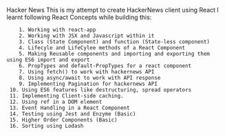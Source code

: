 Hacker News	
	This is my attempt to create HackerNews client using React
	I learnt following React Concepts while building this:
	
		1. Working with react-app
		2. Working with JSX and Javascript within it
		3. Class (State Component) and function (State-less component)
		4. Lifecyle and LifeCylee methods of a React Component
		5. Making Reusable components and importing and exporting them using ES6 import and export
		6. PropTypes and default-PropTypes for a react component
		7. Using fetch() to work with hackernews API
		8. Using async/await to work with API response
		9. Implementing Pagination for hackernews API
	 10. Using ES6 features like destructuring, spread operators
	 11. Implementing Client-side caching.
	 12. Using ref in a DOM element
	 13. Event Handling in a React Component
	 14. Testing using Jest and Enzyme (Basic)
	 15. Higher Order Components (Basic)
	 16. Sorting using Lodash 
